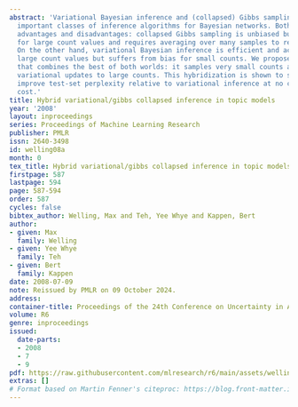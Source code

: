 ```yaml
---
abstract: 'Variational Bayesian inference and (collapsed) Gibbs sampling are the two
  important classes of inference algorithms for Bayesian networks. Both have their
  advantages and disadvantages: collapsed Gibbs sampling is unbiased but is also inefficient
  for large count values and requires averaging over many samples to reduce variance.
  On the other hand, variational Bayesian inference is efficient and accurate for
  large count values but suffers from bias for small counts. We propose a hybrid algorithm
  that combines the best of both worlds: it samples very small counts and applies
  variational updates to large counts. This hybridization is shown to significantly
  improve test-set perplexity relative to variational inference at no computational
  cost.'
title: Hybrid variational/gibbs collapsed inference in topic models
year: '2008'
layout: inproceedings
series: Proceedings of Machine Learning Research
publisher: PMLR
issn: 2640-3498
id: welling08a
month: 0
tex_title: Hybrid variational/gibbs collapsed inference in topic models
firstpage: 587
lastpage: 594
page: 587-594
order: 587
cycles: false
bibtex_author: Welling, Max and Teh, Yee Whye and Kappen, Bert
author:
- given: Max
  family: Welling
- given: Yee Whye
  family: Teh
- given: Bert
  family: Kappen
date: 2008-07-09
note: Reissued by PMLR on 09 October 2024.
address:
container-title: Proceedings of the 24th Conference on Uncertainty in Artificial Intelligence
volume: R6
genre: inproceedings
issued:
  date-parts:
  - 2008
  - 7
  - 9
pdf: https://raw.githubusercontent.com/mlresearch/r6/main/assets/welling08a/welling08a.pdf
extras: []
# Format based on Martin Fenner's citeproc: https://blog.front-matter.io/posts/citeproc-yaml-for-bibliographies/
---
```

